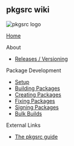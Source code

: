 ## pkgsrc wiki
![pkgsrc logo](https://pkgsrc.joyent.com/img/pkgsrc.svg)

[Home](/joyent/pkgsrc/wiki)

About
* [Releases / Versioning](/joyent/pkgsrc/wiki/about:releases)

Package Development
* [Setup](/joyent/pkgsrc/wiki/pkgdev:setup)
* [Building Packages](/joyent/pkgsrc/wiki/pkgdev:building)
* [Creating Packages](/joyent/pkgsrc/wiki/pkgdev:creating)
* [Fixing Packages](/joyent/pkgsrc/wiki/pkgdev:fixing)
* [Signing Packages](/joyent/pkgsrc/wiki/pkgdev:signing)
* [Bulk Builds](/joyent/pkgsrc/wiki/pkgdev:bulk)

External Links
* [The pkgsrc guide](https://www.netbsd.org/docs/pkgsrc/)
